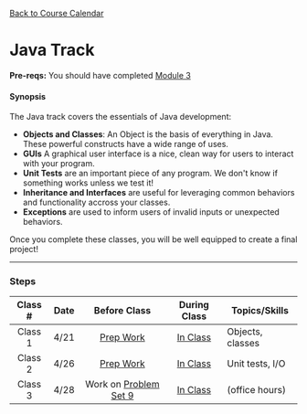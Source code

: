 [Back to Course Calendar](../../..)

# Java Track

**Pre-reqs:** You should have completed [Module 3](../../unit1-fundamentals/module3)

#### Synopsis 

The Java track covers the essentials of Java development:

* **Objects and Classes**: An Object is the basis of everything in Java. These powerful constructs have a wide range of uses.
* **GUIs** A graphical user interface is a nice, clean way for users to interact with your program.
* **Unit Tests** are an important piece of any program. We don't know if something works unless we test it!
* **Inheritance and Interfaces** are useful for leveraging common behaviors and functionality accross your classes.
* **Exceptions** are used to inform users of invalid inputs or unexpected behaviors.

Once you complete these classes, you will be well equipped to create a final project!

***

### Steps

Class # | Date | Before Class | During Class | Topics/Skills
:------:|:----:|:------------:|:------------:|-----------------------|
Class 1 | 4/21 | [Prep Work](./materials/class1-prep) | [In Class](./materials/class1) | Objects, classes
Class 2 | 4/26 | [Prep Work](./materials/class2-prep) | [In Class](./materials/class2) | Unit tests, I/O
Class 3 | 4/28 | Work on [Problem Set 9](./materials/problem-set-9) | [In Class](./materials/class3) | (office hours)

